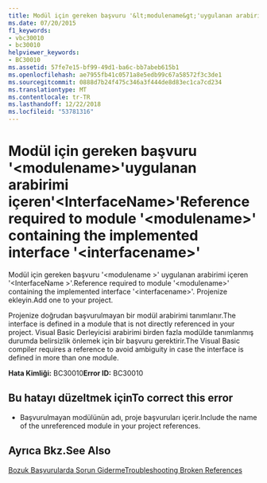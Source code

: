 ```yaml
---
title: Modül için gereken başvuru '&lt;modulename&gt;'uygulanan arabirimi içeren'&lt;InterfaceName&gt;'
ms.date: 07/20/2015
f1_keywords:
- vbc30010
- bc30010
helpviewer_keywords:
- BC30010
ms.assetid: 57fe7e15-bf99-49d1-ba6c-bb7abeb615b1
ms.openlocfilehash: ae7955fb41c0571a8e5edb99c67a58572f3c3de1
ms.sourcegitcommit: 0888d7b24f475c346a3f444de8d83ec1ca7cd234
ms.translationtype: MT
ms.contentlocale: tr-TR
ms.lasthandoff: 12/22/2018
ms.locfileid: "53781316"
---
```

# <a name="reference-required-to-module-ltmodulenamegt-containing-the-implemented-interface-ltinterfacenamegt"></a><span data-ttu-id="f343d-102">Modül için gereken başvuru '&lt;modulename&gt;'uygulanan arabirimi içeren'&lt;InterfaceName&gt;'</span><span class="sxs-lookup"><span data-stu-id="f343d-102">Reference required to module '&lt;modulename&gt;' containing the implemented interface '&lt;interfacename&gt;'</span></span>
<span data-ttu-id="f343d-103">Modül için gereken başvuru '\<modulename >' uygulanan arabirimi içeren '\<InterfaceName >'.</span><span class="sxs-lookup"><span data-stu-id="f343d-103">Reference required to module '\<modulename>' containing the implemented interface '\<interfacename>'.</span></span> <span data-ttu-id="f343d-104">Projenize ekleyin.</span><span class="sxs-lookup"><span data-stu-id="f343d-104">Add one to your project.</span></span>  
  
 <span data-ttu-id="f343d-105">Projenize doğrudan başvurulmayan bir modül arabirimi tanımlanır.</span><span class="sxs-lookup"><span data-stu-id="f343d-105">The interface is defined in a module that is not directly referenced in your project.</span></span> <span data-ttu-id="f343d-106">Visual Basic Derleyicisi arabirimi birden fazla modülde tanımlanmış durumda belirsizlik önlemek için bir başvuru gerektirir.</span><span class="sxs-lookup"><span data-stu-id="f343d-106">The Visual Basic compiler requires a reference to avoid ambiguity in case the interface is defined in more than one module.</span></span>  
  
 <span data-ttu-id="f343d-107">**Hata Kimliği:** BC30010</span><span class="sxs-lookup"><span data-stu-id="f343d-107">**Error ID:** BC30010</span></span>  
  
## <a name="to-correct-this-error"></a><span data-ttu-id="f343d-108">Bu hatayı düzeltmek için</span><span class="sxs-lookup"><span data-stu-id="f343d-108">To correct this error</span></span>  
  
-   <span data-ttu-id="f343d-109">Başvurulmayan modülünün adı, proje başvuruları içerir.</span><span class="sxs-lookup"><span data-stu-id="f343d-109">Include the name of the unreferenced module in your project references.</span></span>  
  
## <a name="see-also"></a><span data-ttu-id="f343d-110">Ayrıca Bkz.</span><span class="sxs-lookup"><span data-stu-id="f343d-110">See Also</span></span>  
  
 [<span data-ttu-id="f343d-111">Bozuk Başvurularda Sorun Giderme</span><span class="sxs-lookup"><span data-stu-id="f343d-111">Troubleshooting Broken References</span></span>](/visualstudio/ide/troubleshooting-broken-references)
